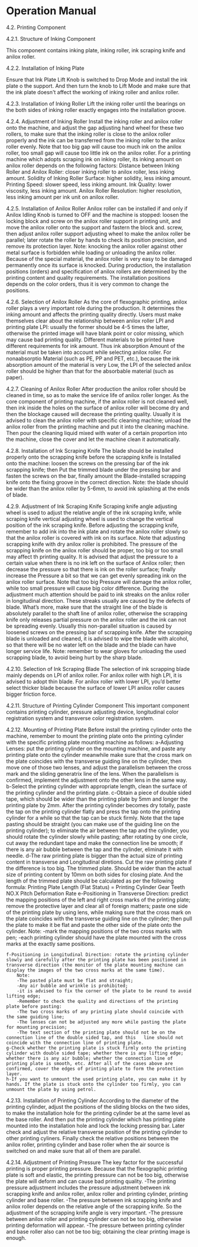 
# Operation Manual


4.2. Printing Component 

4.2.1. Structure of Inking Component 

This component contains inking plate, inking roller, ink scraping knife and anilox roller.  

4.2.2. Installation of Inking Plate 

Ensure that Ink Plate Lift Knob is switched to Drop Mode and install the ink plate o the support. And then turn the knob to Lift Mode and make sure that the ink plate doesn't affect the working of inking roller and anilox roller. 

4.2.3. Installation of Inking Roller 
Lift the inking roller until the bearings on the both sides of inking roller exactly engages into the installation groove. 

4.2.4. Adjustment of Inking Roller 
Install the inking roller and anilox roller onto the machine, and adjust the gap adjusting hand wheel for these two rollers, to make sure that the inking roller is close to the anilox roller properly and the ink can be transferred from the inking roller to the anilox roller evenly. Note that too big gap will cause too much ink on the anilox roller, too small gap will cause too little ink on the anilox roller. For a printing machine which adopts scraping ink on inking roller, its inking amount on anilox roller depends on the following factors: 
    Distance between Inking Roller and Anilox Roller: closer inking roller to anilox roller, less inking amount. 
    Solidity of Inking Roller Surface: higher solidity, less inking amount. 
    Printing Speed: slower speed, less inking amount. 
    Ink Quality: lower viscosity, less inking amount. 
    Anilox Roller Resolution: higher resolution, less inking amount per ink unit on anilox roller. 

4.2.5. Installation of Anilox Roller 
Anilox roller can be installed if and only if Anilox Idling Knob is turned to OFF and the machine is stopped: loosen the locking block and screw on the anilox roller support in printing unit, and move the anilox roller onto the support and fastern the block and. screw, then adjust anilox roller support adjusting wheel to make the anilox roller be parallel; later rotate the roller by hands to check its position precision, and remove its protection layer. 
    Note: knocking the anilox roller against other metal surface is forbidden while loading or unloading the anilox roller. Because of the special material, the anilox roller is very easy to be damaged permanently once its surface is knocked. 
During production, the installation positions (orders) and specification of anilox rollers are determined by the printing content and quality requirements. The installation positions depends on the color orders, thus it is very common to change the positions. 

4.2.6. Selection of Anilox Roller 
As the core of flexographic printing, anilox roller plays a very important role during the production. It determines the inking amount and affects the printing quality directly. Users must make themselves clear about the relationship between anilox roller LPI and printing plate LPI: usually the former should be 4-5 times the latter, otherwise the printed image will have blank point or color missing, which may cause bad printing quality. 
    Different materials to be printed have different requirements for ink amount. Thus ink absorption 
    Amount of the material must be taken into account while selecting anilox roller. For nonaabsorptio 
    Material (such as PE, PP and PET, etc.), because the ink absorption amount of the material is very Low, the LPI of the selected anilox roller should be higher than that for the absorbable material (such as paper). 

4.2.7. Cleaning of Anilox Roller 
After production the anilox roller should be cleaned in time, so as to make the service life of anilox roller longer. As the core component of printing machine, if the anilox roller is not cleaned well, then ink inside the holes on the surface of anilox roller will become dry and then the blockage caused will decrease the printing quality. 
Usually it is advised to clean the anilox roller with specific cleaning machine; unload the anilox roller from the printing machine and put it into the cleaning machine. Then pour the cleaning liquid mixed with water of a certain proportion into the machine, close the cover and let the machine clean it automatically. 

4.2.8. Installation of Ink Scraping Knife 
The blade should be installed properly onto the scrapping knife before the scrapping knife is 
Installed onto the machine: loosen the screws on the pressing bar of the ink scrapping knife; then 
Put the trimmed blade under the pressing bar and fasten the screws on the bar, finally amount the 
Blade-installed scrapping knife onto the fixing groove in the correct direction. 
    Note: the blade should be wider than the anilox roller by 5-6mm, to avoid ink splashing at the ends of blade. 

4.2.9. Adjustment of Ink Scraping Knife 
Scraping knife angle adjusting wheel is used to adjust the relative angle of the ink scraping knife, while scraping knife vertical adjusting wheel is used to change the vertical position of the ink scraping knife. 
Before adjusting the scrapping knife, remember to add ink into the ink plate and rotate the anilox roller slowly so that the anilox roller is covered with ink on its surface. Note that adjusting scrapping knife with dry anilox roller is prohibited. The pressure of the scrapping knife on the anilox roller should be proper, too big or too small may affect th printing quality. 
It is advised that adjust the pressure to a certain value when there is no ink left on the surface of 
Anilox roller; then decrease the pressure so that there is ink on the roller surface; finally increase the 
Pressure a bit so that we can get evenly spreading ink on the anilox roller surface. Note that too big Pressure will damage the anilox roller, while too small pressure will cause big color difference.
During the adjustment much attention should be paid to ink streaks on the anilox roller in longitudinal direction. These streaks usually are caused by the defects of blade. 
What’s more, make sure that the straight line of the blade is absolutely parallel to the shaft line of anilox roller, otherwise the scrapping knife only releases partial pressure on the anilox roller and the ink can not be spreading evenly. Usually this non-parallel situation is caused by loosened screws on the pressing bar of scrapping knife. 
After the scrapping blade is unloaded and cleaned, it is advised to wipe the blade with alcohol, so that there will be no water left on the blade and the blade can have longer service life. 
    Note: remember to wear gloves for unloading the used scrapping blade, to avoid being hurt by the sharp blade. 

4.2.10. Selection of Ink Scraping Blade 
The selection of ink scrapping blade mainly depends on LPI of anilox roller. For anilox roller with high LPI, it is advised to adopt thin blade. For anilox roller with lower LPI, you’d better select thicker blade because the surface of lower LPI anilox roller causes bigger friction force. 

4.2.11. Structure of Printing Cylinder Component 
This important component contains printing cylinder, pressure adjusting device, longitudinal color registration system and transverse color registration system. 

4.2.12. Mounting of Printing Plate 
Before install the printing cylinder onto the machine, remember to mount the printing plate onto the printing cylinder with the specific printing plate mounting machine as follows: 
    a-Adjusting Lenses: put the printing cylinder on the mounting machine, and paste any printing plate onto the cylinder meanwhile make sure that the cross mark on the plate coincides with the transverse guiding line on the cylinder, then move one of those two lenses, and adjust the parallelism between the cross mark and the sliding generatrix line of the lens. When the parallelism is confirmed, implement the adjustment onto the other lens in the same way. 
    b-Select the printing cylinder with appropriate length, clean the surface of the printing cylinder and the printing plate. 
    c-Obtain a piece of double sided tape, which should be wider than the printing plate by 5mm and longer the printing plate by 2mm. After the printing cylinder becomes dry totally, paste the tap on the printing cylinder flatly and press the tap onto the printing cylinder for a while so that the tap can be stuck firmly. Note that the tape pasting should be straight (you can make use of the guiding line on the printing cylinder); to eliminate the air between the tap and the cylinder, you should rotate the cylinder slowly while pasting; after rotating by one circle, cut away the redundant tape and make the connection line be smooth; if there is any air bubble between the tap and the cylinder, eliminate it with needle. 
    d-The raw printing plate is bigger than the actual size of printing content in transverse and Longitudinal diretions. Cut the raw printing plate if the difference is too big. The trimmed plate. Should be wider than the actual size of printing content by 10mm on both sides for closing plate. And the length of the trimmed plate should be calculated as per the following formula: Printing Plate Length (Flat Status) = Printing Cylinder Gear Teeth NO.X Pitch Deformation Rate 
    e-Positioning in Transverse Direction: predict the mapping positions of the left and right cross marks of the printing plate; remove the protective layer and clear all of foreign matters; paste one side of the printing plate by using lens, while making sure that the cross mark on the plate coincides with the transverse guiding line on the cylinder; then pull the plate to make it be flat and paste the other side of the plate onto the cylinder. 
        Note: 
        -mark the mapping positions of the two cross marks with pen; 
        -each printing cylinder should have the plate mounted with the cross marks at the exactly same positions. 

    f-Positioning in Longitudinal Direction: rotate the printing cylinder slowly and carefully after the printing plate has been positioned in transverse direction (the monitor of the plate mounting machine can display the images of the two cross marks at the same time). 
        Note: 
        -The pasted plate must be flat and straight;
        -Any air bubble and wrinkle is prohibited;
        -it is advised to fix the corner of the plate to be round to avoid lifting edge;
        -Remember to check the quality and directions of the printing plate before pasting: 
        -The two cross marks of any printing plate should coincide with the same guiding line; 
        -The lenses can not be adjusted any more while pasting the plate for mounting precision; 
        -The text section of the printing plate should not be on the connection line of the double sided tap, and this   line should not coincide with the connection line of printing plate. 
    g-Check whether the printing plate is stuck firmly onto the printing cylinder with double sided tape; whether there is any lifting edge; whether there is any air bubble; whether the connection line of printing plate is smooth, etc. After all of the cases above are confirmed, cover the edges of printing plate to form the protection layer. 
    h-If you want to unmount the used printing plate, you can make it by hands. If the plate is stuck onto the cylinder too firmly, you can unmount the plate by using petrol. 

4.2.13. Installation of Printing Cylinder 
According to the diameter of the printing cylinder, adjust the positions of the sliding blocks on the two sides, to make the installation hole for the printing cylinder be at the same level as the base roller. And then put the printing cylinder which has printing plate mounted into the installation hole and lock the locking pressing bar. Later check and adjust the relative transverse position of the printing cylinder to other printing cyliners. Finally check the relative positions between the anilox roller, printing cylinder and base roller when the air source is switched on and make sure that all of them are parallel. 

4.2.14. Adjustment of Printing Pressure 
The key factor for the successful printing is proper printing pressure. Because that the flexographic printing plate is soft and elastic, the printing pressure can not be too big, otherwise the plate will deform and can cause bad printing quality. 
-The printing pressure adjustment includes the pressure adjustment between ink scrapping knife and anilox roller, anilox roller and printing cylinder, printing cylinder and base roller.
-The pressure between ink scrapping knife and anilox roller depends on the relative angle of the scrapping knife. So the adjustment of the scrapping knife angle is very important.
-The pressure between anilox roller and printing cylinder can not be too big, otherwise printing deformation will appear. 
-The pressure between printing cylinder and base roller also can not be too big; obtaining the clear printing image is enough.